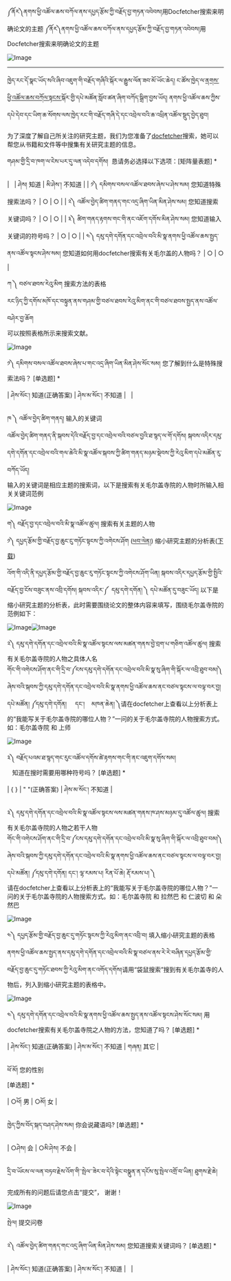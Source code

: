 ༼ནོར༽ནགས་ཕྱི་འཚོལ་ཆས་བཀོལ་ནས་དཔྱད་རྩོམ་ཀྱི་བརྗོད་བྱ་གཏན་འབེབས།用Docfetcher搜索来明确论文的主题
༼ནོར༽ནགས་ཕྱི་འཚོལ་ཆས་བཀོལ་ནས་དཔྱད་རྩོམ་ཀྱི་བརྗོད་བྱ་གཏན་འབེབས།用Docfetcher搜索来明确论文的主题

![Image](images/000006.png)

---

ཁྱེད་རང་དོ་སྣང་ཡོད་སའི་ཞིབ་འཇུག་གི་བརྗོད་གཞིའི་སྐོར་ལ་རྒྱུས་ལོན་ཟབ་མོ་ཡོང་ཆེད། ང་ཚོས་ཁྱེད་ལ་[ནགས་ཕྱི་འཚོལ་ཆས་བཀོལ་སྟངས་](=95681548)སྐོར་གྱི་དཔེ་མཚོན་སློབ་ཚན་ཞིག་བཀོད་སྒྲིག་བྱས་ཡོད། ནགས་ཕྱི་འཚོལ་ཆས་ཀྱིས་དཔེ་དེབ་དང་ཡིག་ཆ་སོགས་ལས་ཁྱེད་རང་གི་བརྗོད་གཞི་དེ་དང་འབྲེལ་བའི་ཆ་འཕྲིན་འཚོལ་སྡུད་བྱེད་ཐུབ།  

为了深度了解自己所关注的研究主题，我们为您准备了[docfetcher](=95681548)搜索，她可以帮您从书籍和文件等中搜集有关研究主题的信息。

གཤམ་གྱི་དྲི་བ་ཁག་ལ་ངེས་པར་དུ་ལན་འདེབ་དགོས།  恳请务必选择以下选项：[矩阵量表题] *

|   | ཤེས། 知道 | མི་ཤེས་། 不知道 |
| ༡༽ དམིགས་བསལ་འཚོལ་ཐབས་ཞེས་པ་ཤེས་སམ། 您知道特殊搜索法吗？ | ○ | ○ |
| ༢༽ འཚོལ་བྱེད་ཚིག་གནད་གང་འདྲ་ཞིག་ཡིན་མིན་ཤེས་སམ། 您知道搜索关键词吗？ | ○ | ○ |
| ༣༽ ཚིག་གནད་རྟགས་གང་གི་ནང་འཇོག་དགོས་མིན་ཤེས་སམ། 您知道输入关键词的符号吗？ | ○ | ○ |
| ༤༽ དམུ་དགེ་དགོན་དང་འབྲེལ་བའི་མི་སྣ་ནགས་ཕྱི་འཚོལ་ཆས་སྤྱད་ནས་འཚོལ་སྟངས་ཤེས་སམ། 您知道如何用docfetcher搜索有关毛尔盖的人物吗？ | ○ | ○ |

ཀ ༽ བཙལ་ཐབས་རེའུ་མིག 搜索方法的表格  
རང་ཉིད་ཀྱི་དགོས་མཁོ་དང་བསྟུན་ནས་གཤམ་གྱི་བཙལ་ཐབས་རེའུ་མིག་ནང་གི་བཙལ་ཐབས་སྤྱད་ནས་འཚོལ་བཤེར་བྱ་ཆོག  
可以按照表格所示来搜索文献。  

![Image](images/000007.png)

༡༽ དམིགས་བསལ་འཚོལ་ཐབས་ཞེས་པ་གང་འདྲ་ཞིག་ཡིན་མིན་ཤེས་སོང་སམ། 您了解到什么是特殊搜索法吗？ [单选题] *

| ཤེས་སོང་། 知道(正确答案) | ཤེས་མ་སོང་། 不知道 |   |

ཁ ༽ འཚོལ་བྱེད་ཚིག་གནད། 输入的关键词  
འཚོལ་བྱེད་ཚིག་གནད་ནི་སྐབས་དེའི་བརྗོད་བྱ་དང་འབྲེལ་བའི་བཙལ་བྱའི་ཐ་སྙད་ལ་གོ་དགོས། སྐབས་འདིར་དམུ་དགེ་དགོན་དང་འབྲེལ་བའི་གལ་ཆེའི་མི་སྣ་འཚོལ་སྐབས་ཀྱི་ཚིག་གནད་མཉམ་སྡེབས་ཀྱི་རེའུ་མིག་དཔེ་མཚོན་རུ་བཀོད་ཡོད།  
输入的关键词是相应主题的搜索词，以下是搜索有关毛尔盖寺院的人物时所输入相关关键词范例  

![Image](images/000008.png)

ག༽ བརྗོད་བྱ་དང་འབྲེལ་བའི་མི་སྣ་འཚོལ་ཚུལ། 搜索有关主题的人物  
༡༽ དཔྱད་རྩོམ་གྱི་བརྗོད་བྱ་ཆུང་ངུ་གཏོང་སྟངས་ཀྱི་འགེངས་ཤོག ([ཕབ་ལེན།](=95681548)) 缩小研究主题的分析表([下载](=95681548)) 

འོག་གི་འདི་ནི་དཔྱད་རྩོམ་གྱི་བརྗོད་བྱ་ཆུང་རུ་གཏོང་སྟངས་ཀྱི་འགེངས་ཤོག་ཡིན། སྐབས་འདིར་དཔྱད་རྩོམ་གྱི་སྤྱིའི་བརྗོད་བྱ་ངོས་བཟུང་ནས་འབྲི་དགོས། སྐབས་འདིར་༼  དམུ་དགེ་དགོན། ༽ དཔེ་མཚོན་དུ་བཟུང་ཡོད། 以下是缩小研究主题的分析表，此时需要围绕论文的整体内容来填写，围绕毛尔盖寺院的范例如下：

![Image](images/000000.png)![Image](images/000001.png)

༢༽ དམུ་དགེ་དགོན་དང་འབྲེལ་བའི་མི་སྣ་འཚོལ་སྟངས་ལས་མཚན་གནས་བྱེ་བྲག་པ་གཅིག་འཚོལ་ཚུལ། 搜索有关毛尔盖寺院的人物之具体人名  
གོང་གི་འགེངས་ཤོག་ནང་གི་དྲི་བ་༼ངས་དམུ་དགེ་དགོན་དང་འབྲེལ་བའི་མི་སྣ་སུ་ཞིག་གི་སྐོར་ལ་འབྲི་ཐུབ་བམ།༽ ཞེས་བའི་སྐབས་ཀྱི་དམུ་དགེ་དགོན་དང་འབྲེལ་བའི་མི་སྣ་ནགས་ཕྱི་འཚོལ་ཆས་ནང་བཙལ་སྟངས་ལ་བལྟ་བར་བྱ། དཔེ་མཚོན། ༼དམུ་དགེ་དགོན།     དང་།    མཁན་ཆེན། ༽请在docfetcher上查看以上分析表上的“我能写关于毛尔盖寺院的哪位人物？”一问的关于毛尔盖寺院的人物搜索方式。如：毛尔盖寺院 和 上师

![Image](images/000009.gif)

༣༽ བརྗོད་པའམ་ཐ་སྙད་གང་རུང་འཚོལ་དགོས་ཚེ་རྟགས་གང་གི་ནང་འཇུག་དགོས་སམ།  
   知道在搜时需要用哪种符号吗？ [单选题] *

| { } | " "(正确答案) | ཤེས་མ་སོང་། 不知道 |

༣༽ དམུ་དགེ་དགོན་དང་འབྲེལ་བའི་མི་སྣ་འཚོལ་སྟངས་ལས་མཚན་གནས་ཁ་ཤས་མཉམ་དུ་འཚོལ་ཚུལ། 搜索有关毛尔盖寺院的人物之若干人物  
གོང་གི་འགེངས་ཤོག་ནང་གི་དྲི་བ་༼ངས་དམུ་དགེ་དགོན་དང་འབྲེལ་བའི་མི་སྣ་སུ་ཞིག་གི་སྐོར་ལ་འབྲི་ཐུབ་བམ།༽ ཞེས་བའི་སྐབས་ཀྱི་དམུ་དགེ་དགོན་དང་འབྲེལ་བའི་མི་སྣ་ནགས་ཕྱི་འཚོལ་ཆས་ནང་བཙལ་སྟངས་ལ་བལྟ་བར་བྱ། དཔེ་མཚོན། ༼དམུ་དགེ་དགོན། དང་། ལྷ་རམས་པ། རིན་པོ་ཆེ། རྡོ་རམས་པ། ༽   
请在docfetcher上查看以上分析表上的“我能写关于毛尔盖寺院的哪位人物？”一问的关于毛尔盖寺院的人物搜索方式。如：毛尔盖寺院 和 拉然巴 和 仁波切 和 朵然巴  

![Image](images/000010.gif)

༤༽ དཔྱད་རྩོམ་གྱི་བརྗོད་བྱ་ཆུང་དུ་གཏོང་སྟངས་ཀྱི་རེའུ་མིག་ནང་འབྲི་བ། 填入缩小研究主题的表格  
ནགས་ཕྱི་འཚོལ་ཆས་སྤྱད་ནས་དམུ་དགེ་དགོན་དང་འབྲེལ་བའི་མི་སྣ་བཙལ་ནས་རེ་རེ་བཞིན་དཔྱད་རྩོམ་གྱི་བརྗོད་བྱ་ཆུང་དུ་གཏོང་ཐབས་ཀྱི་རེའུ་མིག་ནང་འགོད་དགོས།请用“袋鼠搜索”搜到有关毛尔盖寺的人物后，列入到缩小研究主题的表格中。  

![Image](images/000002.png)

༤༽ དམུ་དགེ་དགོན་དང་འབྲེལ་བའི་མི་སྣ་ནགས་ཕྱི་འཚོལ་ཆས་སྤྱད་ནས་འཚོལ་སྟངས་ཤེས་སོང་སམ། 用docfetcher搜索有关毛尔盖寺院之人物的方法，您知道了吗？ [单选题] *

| ཤེས་སོང་། 知道(正确答案) | ཤེས་མ་སོང་། 不知道 | གཞན། 其它 |

ཕོ་མོ། 您的性别   
[单选题] *

| ○ཕོ། 男 | ○མོ། 女 |

ཁྱེད་ཀྱིས་བོད་སྐད་བཤད་ཤེས་སམ། 你会说藏语吗? [单选题] *

| ○ཤེས། 会 | ○མི་ཤེས། 不会 |


དྲི་བ་ཡོངས་ལ་ལན་བཏབ་རྗེས་འོག་གི་་སྤེལ་་ཟེར་བ་དེའི་སྟེང་བསྣུན་ན་དངོས་སུ་སྤེལ་འགྲོ་བ་ཡིན། ཐུགས་རྗེ་ཆེ།  

完成所有的问题后请您点击“提交”， 谢谢！ 

![Image](images/000003.gif)

སྤེལ། 提交问卷 

༢༽ འཚོལ་བྱེད་ཚིག་གནད་གང་འདྲ་ཞིག་ཡིན་མིན་ཤེས་སམ། 您知道搜索关键词吗？ [单选题] *

| ཤེས་སོང་། 知道(正确答案) | ཤེས་མ་སོང་། 不知道 |   |

